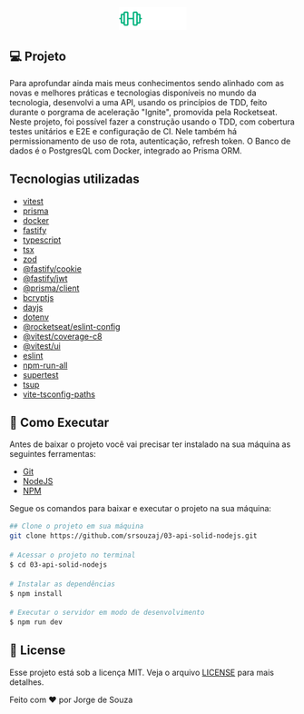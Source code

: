 <p align="center">
  <img alt="Ignite Gym" loading="lazy"
   src="https://raw.githubusercontent.com/srsouzaj/igym/refs/heads/main/.github/logo.png" />
</p>

## **💻** Projeto

Para aprofundar ainda mais meus conhecimentos sendo alinhado com as novas e melhores práticas e tecnologias disponíveis no mundo da tecnologia, desenvolvi a uma API, usando os princípios de TDD, feito durante o porgrama de aceleração "Ignite", promovida pela Rocketseat. Neste projeto, foi possível fazer a construção usando o TDD, com cobertura testes unitários e E2E e configuração de CI. Nele também há permissionamento de uso de rota, autenticação, refresh token. O Banco de dados é o PostgresQL com Docker, integrado ao Prisma ORM.

## Tecnologias utilizadas

- [vitest](https://www.npmjs.com/package/vitest)
- [prisma](https://www.npmjs.com/package/prisma)
- [docker](https://www.docker.com/)
- [fastify](https://www.npmjs.com/package/fastify)
- [typescript](https://www.npmjs.com/package/typescript)
- [tsx](https://www.npmjs.com/package/tsx)
- [zod](https://www.npmjs.com/package/zod)
- [@fastify/cookie](https://www.npmjs.com/package/@fastify/cookie)
- [@fastify/jwt](https://www.npmjs.com/package/@fastify/jwt)
- [@prisma/client](https://www.npmjs.com/package/@prisma/client)
- [bcryptjs](https://www.npmjs.com/package/bcryptjs)
- [dayjs](https://www.npmjs.com/package/dayjs)
- [dotenv](https://www.npmjs.com/package/dotenv)
- [@rocketseat/eslint-config](https://www.npmjs.com/package/@rocketseat/eslint-config)
- [@vitest/coverage-c8](https://www.npmjs.com/package/@vitest/coverage-c8)
- [@vitest/ui](https://www.npmjs.com/package/@vitest/ui)
- [eslint](https://www.npmjs.com/package/eslint)
- [npm-run-all](https://www.npmjs.com/package/npm-run-all)
- [supertest](https://www.npmjs.com/package/supertest)
- [tsup](https://www.npmjs.com/package/tsup)
- [vite-tsconfig-paths](https://www.npmjs.com/package/vite-tsconfig-paths)

## **🚀** Como Executar

Antes de baixar o projeto você vai precisar ter instalado na sua máquina as seguintes ferramentas:

- [Git](https://git-scm.com/)
- [NodeJS](https://nodejs.org/en/)
- [NPM](https://www.npmjs.com/)

Segue os comandos para baixar e executar o projeto na sua máquina:

```bash
## Clone o projeto em sua máquina
git clone https://github.com/srsouzaj/03-api-solid-nodejs.git

# Acessar o projeto no terminal
$ cd 03-api-solid-nodejs

# Instalar as dependências
$ npm install

# Executar o servidor em modo de desenvolvimento
$ npm run dev

```

## 📝 License

Esse projeto está sob a licença MIT. Veja o arquivo [LICENSE](https://github.com/srsouzaj/03-api-solid-nodejs/blob/main/LICENSE) para mais detalhes.

Feito com ❤️ por Jorge de Souza
